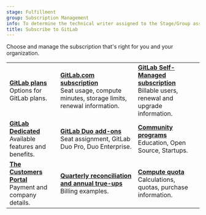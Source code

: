```yaml
---
stage: Fulfillment
group: Subscription Management
info: To determine the technical writer assigned to the Stage/Group associated with this page, see https://handbook.gitlab.com/handbook/product/ux/technical-writing/#assignments
title: Subscribe to GitLab
---
```


Choose and manage the subscription that's right for you and your organization.

|  |  |  |
|--|--|--|
| [**GitLab plans**](choosing_subscription.md)<br>Options for GitLab plans. | [**GitLab.com subscription**](gitlab_com/index.md)<br>Seat usage, compute minutes, storage limits, renewal information. | [**GitLab Self-Managed subscription**](self_managed/index.md)<br>Billable users, renewal and upgrade information. |
| [**GitLab Dedicated**](gitlab_dedicated/index.md)<br>Available features and benefits. | [**GitLab Duo add-ons**](subscription-add-ons.md)<br> Seat assignment, GitLab Duo Pro, Duo Enterprise. | [**Community programs**](community_programs.md)<br>Education, Open Source, Startups. |
| [**The Customers Portal**](customers_portal.md)<br>Payment and company details. | [**Quarterly reconciliation and annual true-ups**](quarterly_reconciliation.md)<br>Billing examples. | [**Compute quota**](../ci/pipelines/compute_minutes.md)<br>Calculations, quotas, purchase information. |
